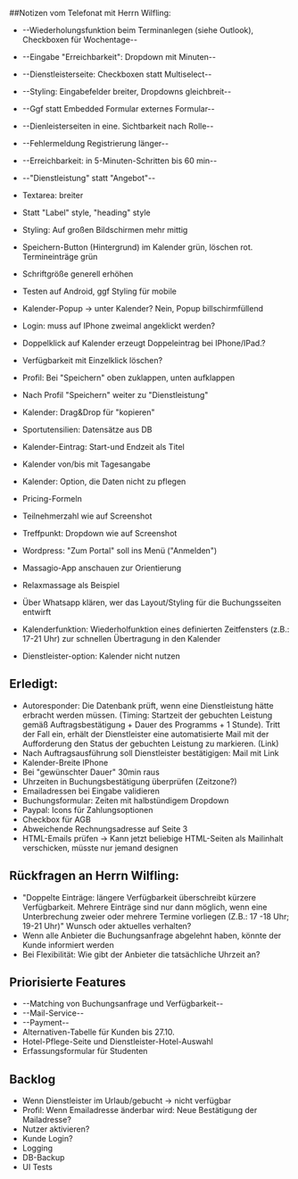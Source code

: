 ##Notizen vom Telefonat mit Herrn Wilfling:
* --Wiederholungsfunktion beim Terminanlegen (siehe Outlook), Checkboxen für Wochentage--
* --Eingabe "Erreichbarkeit": Dropdown mit Minuten--
* --Dienstleisterseite: Checkboxen statt Multiselect--
* --Styling: Eingabefelder breiter, Dropdowns gleichbreit--
* --Ggf statt Embedded Formular externes Formular--
* --Dienleisterseiten in eine. Sichtbarkeit nach Rolle--
* --Fehlermeldung Registrierung länger--
* --Erreichbarkeit: in 5-Minuten-Schritten bis 60 min--
* --"Dienstleistung" statt "Angebot"--

* Textarea: breiter
* Statt "Label" style, "heading" style
* Styling: Auf großen Bildschirmen mehr mittig
* Speichern-Button (Hintergrund) im Kalender grün, löschen rot. Termineinträge grün
* Schriftgröße generell erhöhen
* Testen auf Android, ggf Styling für mobile
* Kalender-Popup -> unter Kalender? Nein, Popup billschirmfüllend

* Login: muss auf IPhone zweimal angeklickt werden?
* Doppelklick auf Kalender erzeugt Doppeleintrag bei IPhone/IPad.?
* Verfügbarkeit mit Einzelklick löschen?

* Profil: Bei "Speichern" oben zuklappen, unten aufklappen
* Nach Profil "Speichern" weiter zu "Dienstleistung"
* Kalender: Drag&Drop für "kopieren"
* Sportutensilien: Datensätze aus DB
* Kalender-Eintrag: Start-und Endzeit als Titel
* Kalender von/bis mit Tagesangabe
* Kalender: Option, die Daten nicht zu pflegen
* Pricing-Formeln
* Teilnehmerzahl wie auf Screenshot
* Treffpunkt: Dropdown wie auf Screenshot
* Wordpress: "Zum Portal" soll ins Menü ("Anmelden")
* Massagio-App anschauen zur Orientierung 
* Relaxmassage als Beispiel
* Über Whatsapp klären, wer das Layout/Styling für die Buchungsseiten entwirft
* Kalenderfunktion: Wiederholfunktion eines definierten Zeitfensters (z.B.: 17-21 Uhr) zur schnellen Übertragung in den Kalender
* Dienstleister-option: Kalender nicht nutzen

## Erledigt:
* Autoresponder: Die Datenbank prüft, wenn eine Dienstleistung hätte erbracht werden müssen. (Timing: Startzeit der gebuchten Leistung gemäß Auftragsbestätigung + Dauer des Programms + 1 Stunde). Tritt der Fall ein, erhält der Dienstleister eine automatisierte Mail mit der Aufforderung den Status der gebuchten Leistung zu markieren. (Link)
* Nach Auftragsausführung soll Dienstleister bestätigigen: Mail mit Link
* Kalender-Breite IPhone
* Bei "gewünschter Dauer" 30min raus
* Uhrzeiten in Buchungsbestätigung überprüfen (Zeitzone?)
* Emailadressen bei Eingabe validieren
* Buchungsformular: Zeiten mit halbstündigem Dropdown
* Paypal: Icons für Zahlungsoptionen
* Checkbox für AGB
* Abweichende Rechnungsadresse auf Seite 3
* HTML-Emails prüfen -> Kann jetzt beliebige HTML-Seiten als Mailinhalt verschicken, müsste nur jemand designen

## Rückfragen an Herrn Wilfling:
* "Doppelte Einträge: längere Verfügbarkeit überschreibt kürzere Verfügbarkeit. Mehrere Einträge sind nur dann möglich, wenn eine Unterbrechung zweier oder mehrere Termine vorliegen (Z.B.: 17 -18 Uhr; 19-21 Uhr)" Wunsch oder aktuelles verhalten?
* Wenn alle Anbieter die Buchungsanfrage abgelehnt haben, könnte der Kunde informiert werden
* Bei Flexibilität: Wie gibt der Anbieter die tatsächliche Uhrzeit an?


## Priorisierte Features
* --Matching von Buchungsanfrage und Verfügbarkeit--
* --Mail-Service--
* --Payment--
* Alternativen-Tabelle für Kunden bis 27.10.
* Hotel-Pflege-Seite und Dienstleister-Hotel-Auswahl
* Erfassungsformular für Studenten



## Backlog
* Wenn Dienstleister im Urlaub/gebucht -> nicht verfügbar
* Profil: Wenn Emailadresse änderbar wird: Neue Bestätigung der Mailadresse?
* Nutzer aktivieren?
* Kunde Login?
* Logging
* DB-Backup
* UI Tests